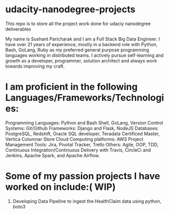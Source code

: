 # udacity-nanodegree-projects
This repo is to store all the project work done for udaciy nanodegree deliverables

My name is Sushant Paricharak and I am a Full Stack Big Data Engineer. I have over 21 years of experience, mostly in a backend role with Python, Bash, GoLang, Ruby as my preferred general purpose programming languages working in distributed teams. I actively pursue self-learning and growth as a developer, programmer, solution architect and always work towards improving my craft.

# I am proficient in the following Languages/Frameworks/Technologies:
Programming Languages: Python and Bash Shell, GoLang, 
Version Control Systems: Git/Github
Frameworks: Django and Flask, NodeJS
Databases: PostgreSQL, Redshift, Oracle SQL developer, Teradata Certificed Master, Vertica Columnar Store
Cloud Computing platforms: AWS
Project Management Tools: Jira, Pivotal Tracker, Trello
Others: Agile, OOP, TDD, Continuous Integration/Continuous Delivery with Travis, CircleCi and Jenkins, Apache Spark, and Apache Airflow.

# Some of my passion projects I have worked on include:( WIP)

1. Developing Data Pipeline to ingest the HealthClaim data using python, boto3


